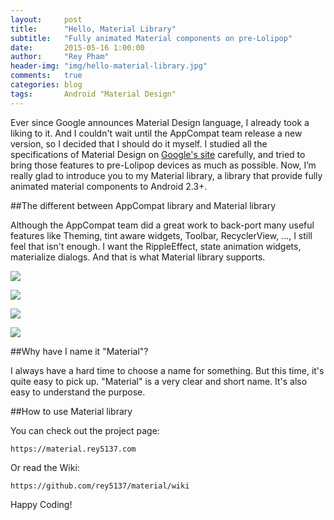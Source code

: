 ```yaml
---
layout:     post
title:      "Hello, Material Library"
subtitle:   "Fully animated Material components on pre-Lolipop"
date:       2015-05-16 1:00:00
author:     "Rey Pham"
header-img: "img/hello-material-library.jpg"
comments: 	true
categories: blog 
tags:		Android "Material Design"
---
```


Ever since Google announces Material Design language, I already took a liking to it. And I couldn't wait until the AppCompat team release a new version, so I decided that I should do it myself. I studied all the specifications of Material Design on [Google's site](http://www.google.com/design/spec/material-design/introduction.html) carefully, and tried to bring those features to pre-Lolipop devices as much as possible. Now, I’m really glad to introduce you to my Material library, a library that provide fully animated material components to Android 2.3+.

##The different between AppCompat library and Material library

Although the AppCompat team did a great work to back-port many useful features like Theming, tint aware widgets, Toolbar, RecyclerView, ..., I still feel that isn't enough. I want the RippleEffect, state animation widgets, materialize dialogs. And that is what Material library supports.

![](https://github.com/rey5137/Material/raw/master/image/progress_circular_indeterminate.gif)

![](https://github.com/rey5137/Material/raw/master/image/fab_line.gif)   

![](https://github.com/rey5137/Material/raw/master/image/cb.gif)

![](https://github.com/rey5137/Material/raw/master/image/slider_discrete.gif)


##Why have I name it "Material"?

I always have a hard time to choose a name for something. But this time, it's quite easy to pick up. "Material" is a very clear and short name. It's also easy to understand the purpose.

##How to use Material library

You can check out the project page:

    https://material.rey5137.com
	
Or read the Wiki:

    https://github.com/rey5137/material/wiki
	
Happy Coding!
